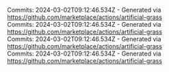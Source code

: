 Commits: 2024-03-02T09:12:46.534Z - Generated via https://github.com/marketplace/actions/artificial-grass
<br>
Commits: 2024-03-02T09:12:46.534Z - Generated via https://github.com/marketplace/actions/artificial-grass
<br>
Commits: 2024-03-02T09:12:46.534Z - Generated via https://github.com/marketplace/actions/artificial-grass
<br>
Commits: 2024-03-02T09:12:46.534Z - Generated via https://github.com/marketplace/actions/artificial-grass
<br>
